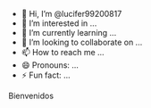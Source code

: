 - 👋 Hi, I’m @lucifer99200817
- 👀 I’m interested in ...
- 🌱 I’m currently learning ...
- 💞️ I’m looking to collaborate on ...
- 📫 How to reach me ...
- 😄 Pronouns: ...
- ⚡ Fun fact: ...

<!---
lucifer99200817/lucifer99200817 is a ✨ special ✨ repository because its `README.md` (this file) appears on your GitHub profile.
You can click the Preview link to take a look at your changes.
--->Bienvenidos 
